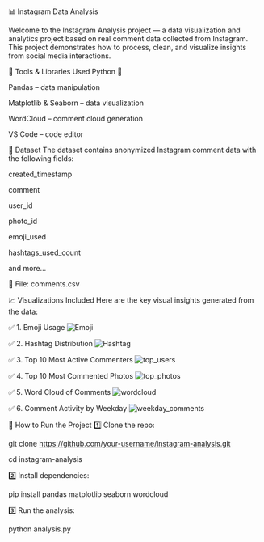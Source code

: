 📊 Instagram Data Analysis 

Welcome to the Instagram Analysis project — a data visualization and analytics project based on real comment data collected from Instagram. This project demonstrates how to process, clean, and visualize insights from social media interactions.

🧰 Tools & Libraries Used
Python 🐍

Pandas – data manipulation

Matplotlib & Seaborn – data visualization

WordCloud – comment cloud generation

VS Code – code editor

📁 Dataset
The dataset contains anonymized Instagram comment data with the following fields:

created_timestamp

comment

user_id

photo_id

emoji_used

hashtags_used_count

and more...

📂 File: comments.csv

📈 Visualizations Included
Here are the key visual insights generated from the data:

✅ 1. Emoji Usage
![Emoji](https://github.com/user-attachments/assets/ecb41b95-e648-479c-ab2b-e430b17da9b4)

✅ 2. Hashtag Distribution
![Hashtag](https://github.com/user-attachments/assets/6fb5e0c1-2014-4ac8-934a-0457fa62822d)

✅ 3. Top 10 Most Active Commenters
![top_users](https://github.com/user-attachments/assets/6456ab9d-8740-4373-947e-a20a025686a5)

✅ 4. Top 10 Most Commented Photos
![top_photos](https://github.com/user-attachments/assets/0af41841-8738-4968-8117-c09f19a99fcd)

✅ 5. Word Cloud of Comments
![wordcloud](https://github.com/user-attachments/assets/371455e5-cd63-49af-a3c1-830b58ef3eba)

✅ 6. Comment Activity by Weekday
![weekday_comments](https://github.com/user-attachments/assets/dd636b38-2c54-4f24-a31f-f350fdf2319a)


🚀 How to Run the Project
1️⃣ Clone the repo:

git clone https://github.com/your-username/instagram-analysis.git

cd instagram-analysis

2️⃣ Install dependencies:

pip install pandas matplotlib seaborn wordcloud

3️⃣ Run the analysis:

python analysis.py

